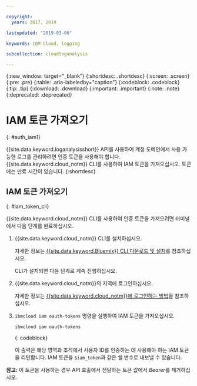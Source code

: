 ```yaml
---

copyright:
  years: 2017, 2019

lastupdated: "2019-03-06"

keywords: IBM Cloud, logging

subcollection: cloudloganalysis

---
```


{:new_window: target="_blank"}
{:shortdesc: .shortdesc}
{:screen: .screen}
{:pre: .pre}
{:table: .aria-labeledby="caption"}
{:codeblock: .codeblock}
{:tip: .tip}
{:download: .download}
{:important: .important}
{:note: .note}
{:deprecated: .deprecated}


# IAM 토큰 가져오기
{: #auth_iam1}

{{site.data.keyword.loganalysisshort}} API를 사용하여 계정 도메인에서 사용 가능한 로그를 관리하려면 인증 토큰을 사용해야 합니다. {{site.data.keyword.cloud_notm}} CLI를 사용하여 IAM 토큰을 가져오십시오. 토큰에는 만료 시간이 있습니다. 
{:shortdesc}


## IAM 토큰 가져오기
{: #iam_token_cli}

{{site.data.keyword.cloud_notm}} CLI를 사용하여 인증 토큰을 가져오려면 터미널에서 다음 단계를 완료하십시오.

1. {{site.data.keyword.cloud_notm}} CLI를 설치하십시오.

   자세한 정보는 [{{site.data.keyword.Bluemix}} CLI 다운로드 및 설치](/docs/cli?topic=cloud-cli-ibmcloud-cli#overview)를 참조하십시오.
   
   CLI가 설치되면 다음 단계로 계속 진행하십시오.
    
2. {{site.data.keyword.cloud_notm}}의 지역에 로그인하십시오. 

    자세한 정보는 [{{site.data.keyword.cloud_notm}}에 로그인하는 방법](/docs/services/CloudLogAnalysis/qa?topic=cloudloganalysis-cli_qa#login)을 참조하십시오.
	
3. `ibmcloud iam oauth-tokens` 명령을 실행하여 IAM 토큰을 가져오십시오.

    ```
	ibmcloud iam oauth-tokens
	```
	{: codeblock}
	
	이 출력은 해당 영역과 조직에서 사용자 ID를 인증하는 데 사용해야 하는 IAM 토큰을 리턴합니다. IAM 토큰을 `$iam_token`과 같은 쉘 변수로 내보낼 수 있습니다.



**참고:** 이 토큰을 사용하는 경우 API 호출에서 전달하는 토큰 값에서 *Bearer*를 제거하십시오.

